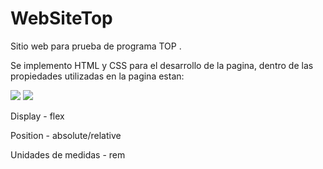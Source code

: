 # WebSiteTop
Sitio web para prueba de programa TOP .

Se implemento HTML y CSS para el desarrollo de la pagina, dentro de las propiedades utilizadas en la pagina estan:


<img src="https://img.icons8.com/color/48/000000/html-5.png"/>  <img src="https://img.icons8.com/color/48/000000/css3.png"/>

Display - flex


Position -  absolute/relative


Unidades de medidas - rem
